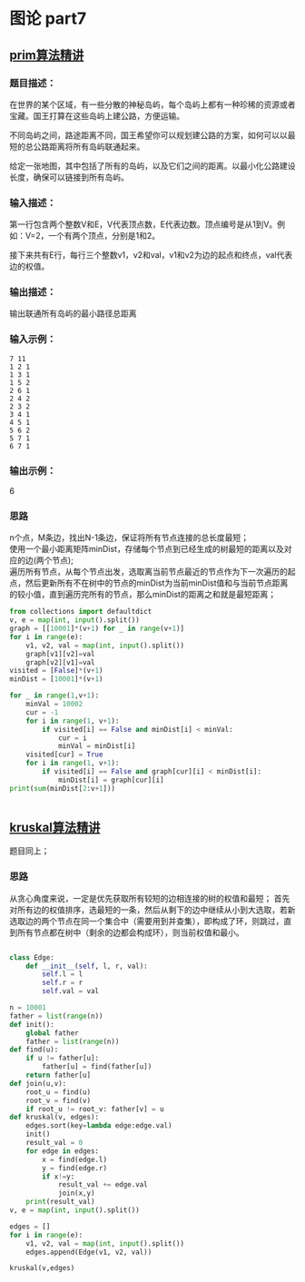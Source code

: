 # 图论 part7

## [prim算法精讲](https://www.programmercarl.com/kamacoder/0053.%E5%AF%BB%E5%AE%9D-prim.html)
### 题目描述：

在世界的某个区域，有一些分散的神秘岛屿，每个岛屿上都有一种珍稀的资源或者宝藏。国王打算在这些岛屿上建公路，方便运输。

不同岛屿之间，路途距离不同，国王希望你可以规划建公路的方案，如何可以以最短的总公路距离将所有岛屿联通起来。

给定一张地图，其中包括了所有的岛屿，以及它们之间的距离。以最小化公路建设长度，确保可以链接到所有岛屿。

### 输入描述：

第一行包含两个整数V和E，V代表顶点数，E代表边数。顶点编号是从1到V。例如：V=2，一个有两个顶点，分别是1和2。

接下来共有E行，每行三个整数v1，v2和val，v1和v2为边的起点和终点，val代表边的权值。

### 输出描述：

输出联通所有岛屿的最小路径总距离

### 输入示例：
```
7 11
1 2 1
1 3 1
1 5 2
2 6 1
2 4 2
2 3 2
3 4 1
4 5 1
5 6 2
5 7 1
6 7 1
```
### 输出示例：

6

### 思路
n个点，M条边，找出N-1条边，保证将所有节点连接的总长度最短；  
使用一个最小距离矩阵minDist，存储每个节点到已经生成的树最短的距离以及对应的边(两个节点);  
遍历所有节点，从每个节点出发，选取离当前节点最近的节点作为下一次遍历的起点，然后更新所有不在树中的节点的minDist为当前minDist值和与当前节点距离的较小值，直到遍历完所有的节点，那么minDist的距离之和就是最短距离；  

```python
from collections import defaultdict
v, e = map(int, input().split())
graph = [[10001]*(v+1) for _ in range(v+1)]
for i in range(e):
    v1, v2, val = map(int, input().split())
    graph[v1][v2]=val
    graph[v2][v1]=val
visited = [False]*(v+1)
minDist = [10001]*(v+1)

for _ in range(1,v+1):
    minVal = 10002
    cur = -1
    for i in range(1, v+1):
        if visited[i] == False and minDist[i] < minVal:
            cur = i
            minVal = minDist[i]
    visited[cur] = True
    for i in range(1, v+1):
        if visited[i] == False and graph[cur][i] < minDist[i]:
            minDist[i] = graph[cur][i]
print(sum(minDist[2:v+1]))
    
```

## [kruskal算法精讲](https://www.programmercarl.com/kamacoder/0053.%E5%AF%BB%E5%AE%9D-Kruskal.html#%E8%A7%A3%E9%A2%98%E6%80%9D%E8%B7%AF)

题目同上；

### 思路
从贪心角度来说，一定是优先获取所有较短的边相连接的树的权值和最短；
首先对所有边的权值排序，选最短的一条，然后从剩下的边中继续从小到大选取，若新选取边的两个节点在同一个集合中（需要用到并查集），即构成了环，则跳过，直到所有节点都在树中（剩余的边都会构成环），则当前权值和最小。

```python

class Edge:
    def __init__(self, l, r, val):
        self.l = l
        self.r = r
        self.val = val

n = 10001
father = list(range(n))
def init():
    global father
    father = list(range(n))
def find(u):
    if u != father[u]:
        father[u] = find(father[u])
    return father[u]
def join(u,v):
    root_u = find(u) 
    root_v = find(v)
    if root_u != root_v: father[v] = u
def kruskal(v, edges):
    edges.sort(key=lambda edge:edge.val)
    init()
    result_val = 0
    for edge in edges:
        x = find(edge.l)
        y = find(edge.r)
        if x!=y:
            result_val += edge.val
            join(x,y)
    print(result_val)
v, e = map(int, input().split())

edges = []
for i in range(e):
    v1, v2, val = map(int, input().split())
    edges.append(Edge(v1, v2, val))

kruskal(v,edges)
```


